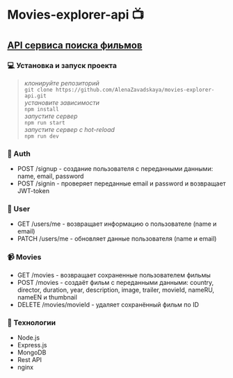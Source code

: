 # Movies-explorer-api :tv:

## [API сервиса поиска фильмов](https://alenazavadskaya.site/)

### :computer: Установка и запуск проекта
>*клонируйте репозиторий*<br/>
> `git clone https://github.com/AlenaZavadskaya/movies-explorer-api.git`<br/>
>*установите зависимости*<br/>
> `npm install`<br/>
>*запустите сервер*<br/>
> `npm run start`<br/>
>*запустите сервер с hot-reload*<br/>
> `npm run dev`

### :key: Auth
- POST /signup - создание пользователя с переданными данными: name, email, password
- POST /signin - проверяет переданные email и password и возвращает JWT-token

### :man: User
- GET /users/me - возвращает информацию о пользователе (name и email)
- PATCH /users/me - обновляет данные пользователя (name и email)

### :video_camera: Movies
- GET /movies - возвращает сохраненные пользователем фильмы
- POST /movies - создаёт фильм с переданными данными: country, director, duration, year, description, image, trailer, movieId, nameRU, nameEN и thumbnail
- DELETE /movies/movieId - удаляет сохранённый фильм по ID

### :rocket: Технологии
- Node.js 
- Express.js 
- MongoDB 
- Rest API
- nginx 

